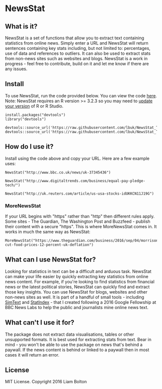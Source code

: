 # NewsStat

## What is it?
NewsStat is a set of functions that allow you to extract text containing statistics from online news. Simply enter a URL and NewsStat will return sentences containing key stats including, but not limited to: percentages, use of data and references to outliers. It can also be used to extract stats from non-news sites such as websites and blogs. NewsStat is a work in progress - feel free to contribute, build on it and let me know if there are any issues.

## Install
To use NewsStat, run the code provided below. You can view the code [here](https://github.com/lbuk/NewsStat_Test_Functions/tree/master/R). Note: NewsStat requires an R version >= 3.2.3 so you may need to [update your version](http://bioinfo.umassmed.edu/bootstrappers/bootstrappers-courses/courses/rCourse/Additional_Resources/Updating_R.html) of R or R Studio.

```
install.packages("devtools")
library("devtools")
```

```
devtools::source_url('https://raw.githubusercontent.com/lbuk/NewsStat_Test_Functions/master/R/NewsStat_function.R')
devtools::source_url('https://raw.githubusercontent.com/lbuk/NewsStat_Test_Functions/master/R/MoreNewsStat_function.R')
```

## How do I use it?
Install using the code above and copy your URL. Here are a few example uses:
```
NewsStat("http://www.bbc.co.uk/news/uk-37345436")
```
```
NewsStat("http://www.digitaltrends.com/business/equal-pay-pledge-tech/")
```
```
NewsStat("http://uk.reuters.com/article/us-usa-stocks-idUKKCN11J19G")
```

### MoreNewsStat
If your URL begins with "https" rather than "http" then different rules apply. Some sites - The Guardian, The Washington Post and Buzzfeed - publish their content with a secure "https". This is where MoreNewsStat comes in. It works in much the same way as NewsStat:
```
MoreNewsStat("https://www.theguardian.com/business/2016/sep/04/morrisons-cut-food-prices-12-percent-uk-deflation")
```
## What can I use NewsStat for?
Looking for statistics in text can be a difficult and arduous task. NewsStat can make your life easier by quickly extracting key statistics from online news content. For example, if you're looking to find statistics from financial news or the latest political stories, NewsStat can quickly find and extract those key insights. You can use NewsStat for blogs, websites and other non-news sites as well. It is part of a handful of small tools - including [SimText](https://github.com/lbuk/simtext_function) and [StatIndex](https://github.com/lbuk/StatIndex) - that I created following a 2016 Google Fellowship at BBC News Labs to help the public and journalists mine online news text.

## What can't I use it for?
The package does not extract data visualisations, tables or other unsupported formats. It is best used for extracting stats from text. Bear in mind - you won't be able to use the package on news that's behind a paywall. If the news content is behind or linked to a paywall then in most cases it will return an error. 

## License
MIT License. Copyright 2016 Liam Bolton
